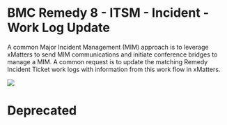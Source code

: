 # BMC Remedy 8 - ITSM - Incident - Work Log Update
A common Major Incident Management (MIM) approach is to leverage xMatters to send MIM communications and initiate conference bridges to manage a MIM.  A common request is to update the matching Remedy Incident Ticket work logs with information from this work flow in xMatters.  


<kbd>
  <img src="https://github.com/xmatters/xMatters-Labs/raw/master/media/disclaimer.png">
</kbd>

# Deprecated

